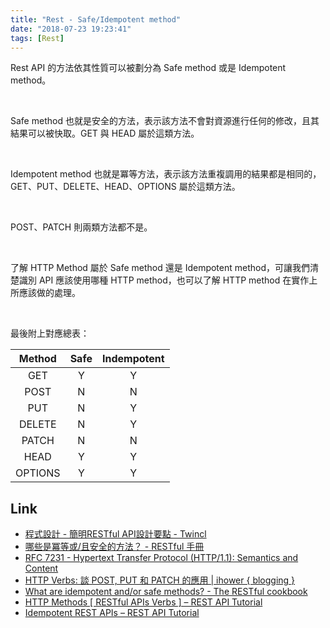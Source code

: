 ```yaml
---
title: "Rest - Safe/Idempotent method"
date: "2018-07-23 19:23:41"
tags: [Rest]
---
```



Rest API 的方法依其性質可以被劃分為 Safe method 或是 Idempotent method。 

<!-- More -->

<br/>

Safe method 也就是安全的方法，表示該方法不會對資源進行任何的修改，且其結果可以被快取。GET 與 HEAD 屬於這類方法。  

<br/>


Idempotent method 也就是冪等方法，表示該方法重複調用的結果都是相同的， GET、PUT、DELETE、HEAD、OPTIONS 屬於這類方法。  

<br/>


POST、PATCH 則兩類方法都不是。  

<br/>


了解 HTTP Method 屬於 Safe method 還是 Idempotent method，可讓我們清楚識別 API 應該使用哪種 HTTP method，也可以了解 HTTP method 在實作上所應該做的處理。  

<br/>


最後附上對應總表：  

| Method | Safe | Indempotent |
|:-------------:|:-------------:|:-----:|
| GET | Y | Y |
| POST | N | N |
| PUT | N | Y |
| DELETE | N | Y |
| PATCH | N | N |
| HEAD | Y | Y |
| OPTIONS | Y | Y |


Link
----
* [程式設計 - 簡明RESTful API設計要點 - Twincl](https://tw.twincl.com/programming/*641y)
* [哪些是冪等或/且安全的方法？ - RESTful 手冊](https://sofish.github.io/restcookbook/http%20methods/idempotency/)
* [RFC 7231 - Hypertext Transfer Protocol (HTTP/1.1): Semantics and Content](https://tools.ietf.org/html/rfc7231#section-4.2)
* [HTTP Verbs: 談 POST, PUT 和 PATCH 的應用 | ihower { blogging }](https://ihower.tw/blog/archives/6483)
* [What are idempotent and/or safe methods? - The RESTful cookbook](http://restcookbook.com/HTTP%20Methods/idempotency/)
* [HTTP Methods [ RESTful APIs Verbs ] – REST API Tutorial](https://restfulapi.net/http-methods/)
* [Idempotent REST APIs – REST API Tutorial](https://restfulapi.net/idempotent-rest-apis/)
